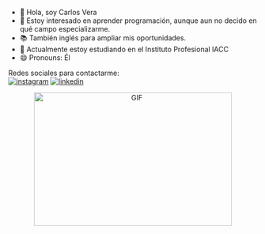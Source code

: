 - 👋 Hola, soy Carlos Vera  
- 👀 Estoy interesado en aprender programación, aunque aun no decido en qué campo especializarme.  
- 📚 También inglés para ampliar mis oportunidades.  
- 🌱 Actualmente estoy estudiando en el Instituto Profesional IACC  
- 😄 Pronouns: Él  

Redes sociales para contactarme: </br>
  <a href="https://www.instagram.com/travelingcatcode/"><img src="https://img.icons8.com/color/96/000000/instagram-new.png" alt="instagram"/></a>
   <a href="https://www.linkedin.com/in/carlos-vera-v-056337328/"><img src="https://img.icons8.com/color/96/000000/linkedin.png" alt="linkedin"/></a>

<p align="center">
  <img src="https://camo.githubusercontent.com/2a85a3fe4bc2747c3d6114596fbecf23279aacbc4ad08977c7e2e5ab86d2691d/68747470733a2f2f63646e2e6472696262626c652e636f6d2f75736572732f313237373331322f73637265656e73686f74732f31343733333239382f6d656469612f33396231303435653539333733373538376464363065343263383432326431662e676966" height="270" width="400" alt="GIF">
</p>
